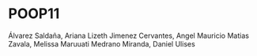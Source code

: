 # POOP11
Álvarez Saldaña, Ariana Lizeth
Jimenez Cervantes, Angel Mauricio
Matias Zavala, Melissa Maruuati
Medrano Miranda, Daniel Ulises
